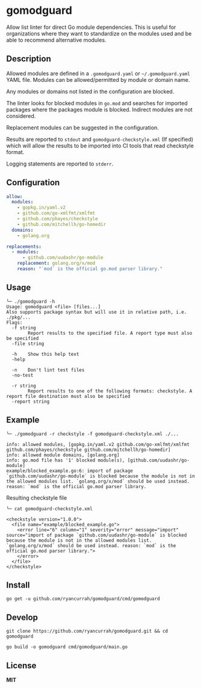 # gomodguard

Allow list linter for direct Go module dependencies. This is useful for organizations where they want to standardize on the modules used and be able to recommend alternative modules.

## Description

Allowed modules are defined in a `.gomodguard.yaml` or `~/.gomodguard.yaml` YAML file. Modules can be allowed/permitted by module or domain name.

Any modules or domains not listed in the configuration are blocked.

The linter looks for blocked modules in `go.mod` and searches for imported packages where the packages module is blocked. Indirect modules are not considered.

Replacement modules can be suggested in the configuration.

Results are reported to `stdout` and `gomodguard-checkstyle.xml` (If specified) which will allow the results to be imported into CI tools that read checkstyle format.

Logging statements are reported to `stderr`.

## Configuration

```yaml
allow:
  modules:
    - gopkg.in/yaml.v2
    - github.com/go-xmlfmt/xmlfmt
    - github.com/phayes/checkstyle
    - github.com/mitchellh/go-homedir
  domains:
    - golang.org

replacements:
  - modules: 
      - github.com/uudashr/go-module
    replacement: golang.org/x/mod
    reason: "`mod` is the official go.mod parser library."
```

## Usage

```
╰─ ./gomodguard -h
Usage: gomodguard <file> [files...]
Also supports package syntax but will use it in relative path, i.e. ./pkg/...
Flags:
  -f string
        Report results to the specified file. A report type must also be specified
  -file string

  -h    Show this help text
  -help

  -n    Don't lint test files
  -no-test

  -r string
        Report results to one of the following formats: checkstyle. A report file destination must also be specified
  -report string
```

## Example

```
╰─ ./gomodguard -r checkstyle -f gomodguard-checkstyle.xml ./...

info: allowed modules, [gopkg.in/yaml.v2 github.com/go-xmlfmt/xmlfmt github.com/phayes/checkstyle github.com/mitchellh/go-homedir]
info: allowed module domains, [golang.org]
info: go.mod file has '1' blocked module(s), [github.com/uudashr/go-module]
example/blocked_example.go:6: import of package `github.com/uudashr/go-module` is blocked because the module is not in the allowed modules list. `golang.org/x/mod` should be used instead. reason: `mod` is the official go.mod parser library.
```

Resulting checkstyle file

```
╰─ cat gomodguard-checkstyle.xml

<checkstyle version="1.0.0">
  <file name="example/blocked_example.go">
    <error line="6" column="1" severity="error" message="import" source="import of package `github.com/uudashr/go-module` is blocked because the module is not in the allowed modules list. `golang.org/x/mod` should be used instead. reason: `mod` is the official go.mod parser library.">
    </error>
  </file>
</checkstyle>
```

## Install

```
go get -u github.com/ryancurrah/gomodguard/cmd/gomodguard
```

## Develop

```
git clone https://github.com/ryancurrah/gomodguard.git && cd gomodguard

go build -o gomodguard cmd/gomodguard/main.go
```

## License

**MIT**
